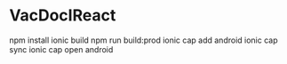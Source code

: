 # VacDocIReact

npm install
ionic build         <!--for local build-->
npm run build:prod  <!-- for production build -->
ionic cap add android
ionic cap sync
ionic cap open android
